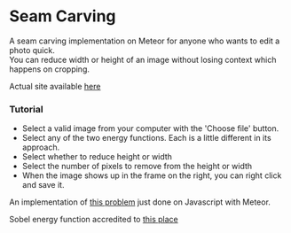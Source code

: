# Seam Carving
A seam carving implementation on Meteor for anyone who wants to edit a photo quick.<br>
You can reduce width or height of an image without losing context which happens on cropping.

Actual site available [here](http://imagecarver.herokuapp.com/)

### Tutorial
* Select a valid image from your computer with the 'Choose file' button.
* Select any of the two energy functions. Each is a little different in its approach.
* Select whether to reduce height or width
* Select the number of pixels to remove from the height or width
* When the image shows up in the frame on the right, you can right click and save it.

An implementation of [this problem](http://www.cs.princeton.edu/courses/archive/spr13/cos226/assignments/seamCarving.html)
just done on Javascript with Meteor.

Sobel energy function accredited to [this place](https://github.com/miguelmota/sobel)
